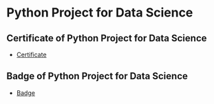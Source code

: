 # Python Project for Data Science
## Certificate of Python Project for Data Science
* [Certificate](https://www.coursera.org/account/accomplishments/verify/R8GTGWUMK86G)
## Badge of Python Project for Data Science
* [Badge](https://www.credly.com/badges/3fafdbcf-3e9a-49c3-ae8f-ce7b51ea02e3)
